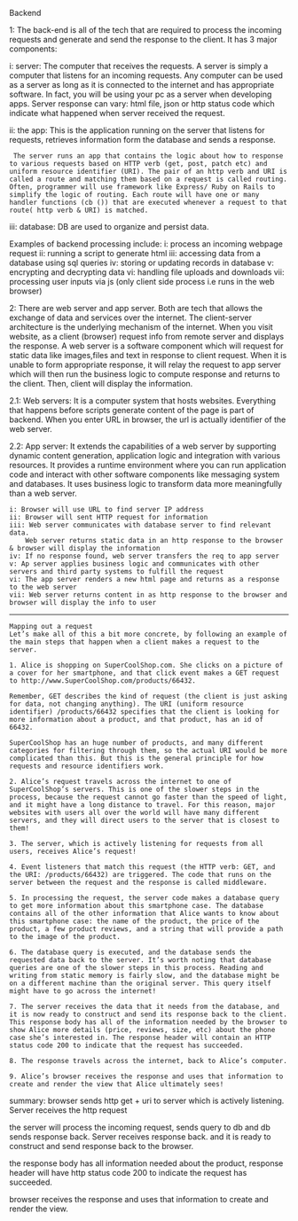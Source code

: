 Backend

1: The back-end is all of the tech that are required to process the incoming requests and generate and send the response to the client. It has 3 major components:

i: server: The computer that receives the requests. A server is simply a computer that listens for an incoming requests. Any computer can be used as a server as long as it is connected to the internet and has appropriate software. In fact, you will be using your pc as a server when developing apps.  Server response can vary: html file, json or http status code which indicate what happened when server received the request.


ii: the app: This is the application running on the server that listens for requests, retrieves information form the database and sends a response.
    
     The server runs an app that contains the logic about how to response to various requests based on HTTP verb (get, post, patch etc) and uniform resource identifier (URI). The pair of an http verb and URI is called a route and matching them based on a request is called routing. Often, programmer will use framework like Express/ Ruby on Rails to simplify the logic of routing. Each route will have one or many handler functions (cb ()) that are executed whenever a request to that route( http verb & URI) is matched.

iii: database: DB are used to organize and persist data.

Examples of backend processing include: 
i: process an incoming webpage request
ii: running a script to generate html
iii: accessing data from a database using sql queries
iv: storing or updating records in database
v: encrypting and decrypting data
vi: handling file uploads and downloads
vii: processing user inputs via js (only client side process i.e runs in the web browser)


2: There are web server and app server. Both are tech that allows the exchange of data and services over the internet. The client-server architecture is the underlying mechanism of the internet. When you visit website, as a client (browser) request info from remote server and displays the response. A web server is a software component which will request for static data like images,files and text in response to client request. When it is unable to form appropriate response, it will relay the request to app server which will then run the business logic to compute response and returns to the client. Then, client will display the information.


2.1: Web servers: It is a computer system that hosts websites. Everything that happens before scripts generate content of the page is part of backend. When you enter URL in browser, the url is actually identifier of the web server.

2.2: App server: It extends the capabilities of a web server by supporting dynamic content generation, application logic and integration with various resources. It provides a runtime environment where you can run application code and interact with other software components like messaging system and databases. It uses business logic to transform data more meaningfully than a web server.

    i: Browser will use URL to find server IP address
    ii: Browser will sent HTTP request for information
    iii: Web server communicates with database server to find relevant data. 
        Web server returns static data in an http response to the browser & browser will display the information
    iv: If no response found, web server transfers the req to app server
    v: Ap server applies business logic and communicates with other servers and third party systems to fulfill the request
    vi: The app server renders a new html page and returns as a response to the web server
    vii: Web server returns content in as http response to the browser and browser will display the info to user

-----

    Mapping out a request
    Let’s make all of this a bit more concrete, by following an example of the main steps that happen when a client makes a request to the server.

    1. Alice is shopping on SuperCoolShop.com. She clicks on a picture of a cover for her smartphone, and that click event makes a GET request to http://www.SuperCoolShop.com/products/66432.

    Remember, GET describes the kind of request (the client is just asking for data, not changing anything). The URI (uniform resource identifier) /products/66432 specifies that the client is looking for more information about a product, and that product, has an id of 66432.

    SuperCoolShop has an huge number of products, and many different categories for filtering through them, so the actual URI would be more complicated than this. But this is the general principle for how requests and resource identifiers work.

    2. Alice’s request travels across the internet to one of SuperCoolShop’s servers. This is one of the slower steps in the process, because the request cannot go faster than the speed of light, and it might have a long distance to travel. For this reason, major websites with users all over the world will have many different servers, and they will direct users to the server that is closest to them!

    3. The server, which is actively listening for requests from all users, receives Alice’s request!

    4. Event listeners that match this request (the HTTP verb: GET, and the URI: /products/66432) are triggered. The code that runs on the server between the request and the response is called middleware.

    5. In processing the request, the server code makes a database query to get more information about this smartphone case. The database contains all of the other information that Alice wants to know about this smartphone case: the name of the product, the price of the product, a few product reviews, and a string that will provide a path to the image of the product.

    6. The database query is executed, and the database sends the requested data back to the server. It’s worth noting that database queries are one of the slower steps in this process. Reading and writing from static memory is fairly slow, and the database might be on a different machine than the original server. This query itself might have to go across the internet!

    7. The server receives the data that it needs from the database, and it is now ready to construct and send its response back to the client. This response body has all of the information needed by the browser to show Alice more details (price, reviews, size, etc) about the phone case she’s interested in. The response header will contain an HTTP status code 200 to indicate that the request has succeeded.

    8. The response travels across the internet, back to Alice’s computer.

    9. Alice’s browser receives the response and uses that information to create and render the view that Alice ultimately sees!

summary: browser sends http get + uri to server which is actively listening. Server receives the http request

the server will process the incoming request, sends query to db and db sends response back. Server receives response back. and it is ready to construct and send response back to the browser.

the response body has all information needed about the product, response header will have http status code 200 to indicate the request has succeeded. 

browser receives the response and uses that information to create and render the view.